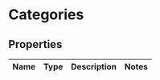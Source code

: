 # Categories

## Properties
Name | Type | Description | Notes
------------ | ------------- | ------------- | -------------
